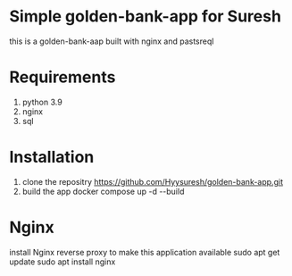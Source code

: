 # Simple golden-bank-app for Suresh 
this is a golden-bank-aap built with nginx and pastsreql
# Requirements
1. python 3.9
2. nginx
3. sql

# Installation
1. clone the repositry
https://github.com/Hyysuresh/golden-bank-app.git
2. build the app
docker compose up -d --build


# Nginx
install Nginx reverse proxy to make this application available
sudo apt get update   sudo apt install nginx
